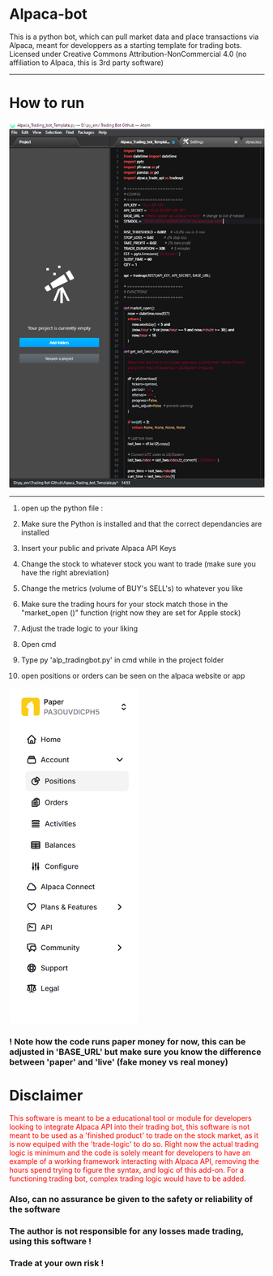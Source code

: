# Alpaca-bot

This is a python bot, which can pull market data and place transactions via Alpaca, meant for developpers as a starting template for trading bots.
Licensed under Creative Commons Attribution-NonCommercial 4.0 (no affiliation to Alpaca, this is 3rd party software)

--------------------
# How to run 


![App Screenshot failed to load](https://github.com/rutgervanweehaeghe/alpaca-bot/blob/main/alpacabot_1.png)

--------------
1. open up the python file :

2. Make sure the Python is installed and that the correct dependancies are installed

3. Insert your public and private Alpaca API Keys

4. Change the stock to whatever stock you want to trade (make sure you have the right abreviation)

5. Change the metrics (volume of BUY's SELL's) to whatever you like

6. Make sure the trading hours for your stock match those in the "market_open ()" function (right now they are set for Apple stock)

7. Adjust the trade logic to your liking

8. Open cmd
9. Type py 'alp_tradingbot.py' in cmd while in the project folder

10. open positions or orders can be seen on the alpaca website or app

![App Screenshot failed to load](https://github.com/rutgervanweehaeghe/alpaca-bot/blob/main/alpaca.png)



### ! Note how the code runs paper money for now, this can be adjusted in 'BASE_URL' but make sure you know the difference between 'paper' and 'live' (fake money vs real money)


# Disclaimer

<span style="color:red">This software is meant to be a educational tool or module for developers looking to integrate Alpaca API into their trading bot, this software is not meant to be used as a 'finished product' to trade on the stock market, as it is now equiped with the 'trade-logic' to do so. Right now the actual trading logic is minimum and the code is solely meant for developers to have an example of a working framework interacting with Alpaca API, removing the hours spend trying to figure the syntax, and logic of this add-on. For a functioning trading bot, complex trading logic would have to be added.</span> 

### Also, can no assurance be given to the safety or reliability of the software

### The author is not responsible for any losses made trading, using this software ! 

### Trade at your own risk !

